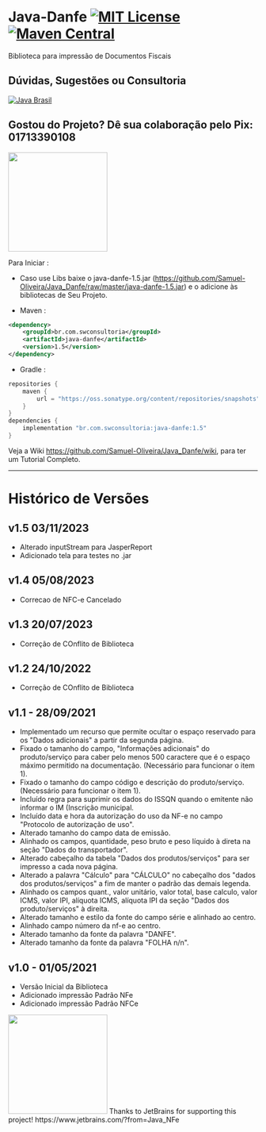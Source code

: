 # Java-Danfe [![MIT License](https://img.shields.io/github/license/Samuel-Oliveira/Java_Danfe.svg) ](https://github.com/Samuel-Oliveira/Java_Danfe/blob/master/LICENSE) [![Maven Central](https://img.shields.io/maven-central/v/br.com.swconsultoria/java-danfe.svg?label=Maven%20Central)](https://search.maven.org/artifact/br.com.swconsultoria/java-danfe/1.5/jar)
Biblioteca para impressão de Documentos Fiscais

## Dúvidas, Sugestões ou Consultoria
[![Java Brasil](https://discordapp.com/api/guilds/519583346066587676/widget.png?style=banner2)](https://discord.gg/ZXpqnaV)

## Gostou do Projeto? Dê sua colaboração pelo Pix: 01713390108
<img src="https://swconsultoria.com.br/pix.png" width="200">

Para Iniciar : 
- Caso use Libs baixe o java-danfe-1.5.jar (https://github.com/Samuel-Oliveira/Java_Danfe/raw/master/java-danfe-1.5.jar) e o adicione às bibliotecas de Seu Projeto.

- Maven :
```xml
<dependency>
    <groupId>br.com.swconsultoria</groupId>
    <artifactId>java-danfe</artifactId>
    <version>1.5</version>
</dependency>
```

- Gradle :
```groovy
repositories {
    maven { 
        url = "https://oss.sonatype.org/content/repositories/snapshots" 
    }
}
dependencies {
    implementation "br.com.swconsultoria:java-danfe:1.5"
}
```

Veja a Wiki https://github.com/Samuel-Oliveira/Java_Danfe/wiki, para ter um Tutorial Completo.

________________________________________________________________________________________________

# Histórico de Versões

## v1.5 03/11/2023
- Alterado inputStream para JasperReport
- Adicionado tela para testes no .jar

## v1.4 05/08/2023
- Correcao de NFC-e Cancelado

## v1.3 20/07/2023
- Correção de COnflito de Biblioteca

## v1.2 24/10/2022
- Correção de COnflito de Biblioteca

## v1.1 - 28/09/2021
- Implementado um recurso que permite ocultar o espaço reservado para os "Dados adicionais" a partir da segunda página.
- Fixado o tamanho do campo, "Informações adicionais" do produto/serviço para caber pelo menos 500 caractere que é o espaço máximo permitido na documentação. (Necessário para funcionar o item 1).
- Fixado o tamanho do campo código e descrição do produto/serviço. (Necessário para funcionar o item 1).
- Incluído regra para suprimir os dados do ISSQN quando o emitente não informar o IM (Inscrição municipal.
- Incluído data e hora da autorização do uso da NF-e no campo "Protocolo de autorização de uso".
- Alterado tamanho do campo data de emissão.
- Alinhado os campos, quantidade, peso bruto e peso líquido à direta na seção "Dados do transportador".
- Alterado cabeçalho da tabela "Dados dos produtos/serviços" para ser impresso a cada nova página.
- Alterado a palavra "Cálculo" para "CÁLCULO" no cabeçalho dos "dados dos produtos/serviços" a fim de manter o padrão das demais legenda.
- Alinhado os campos quant., valor unitário, valor total, base calculo, valor ICMS, valor IPI, alíquota ICMS, alíquota IPI da seção "Dados dos produto/serviços" à direita.
- Alterado tamanho e estilo da fonte do campo série e alinhado ao centro.
- Alinhado campo número da nf-e ao centro.
- Alterado tamanho da fonte da palavra "DANFE".
- Alterado tamanho da fonte da palavra "FOLHA n/n".

## v1.0 - 01/05/2021
- Versão Inicial da Biblioteca
- Adicionado impressão Padrão NFe
- Adicionado impressão Padrão NFCe

<img src="https://raw.githubusercontent.com/Samuel-Oliveira/Java_Danfe/master/jetbrains.png" width="200">
Thanks to JetBrains for supporting this project! https://www.jetbrains.com/?from=Java_NFe
